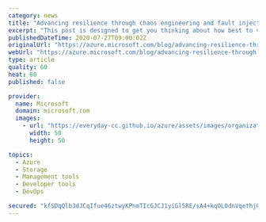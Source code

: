 ```yaml
---
category: news
title: "Advancing resilience through chaos engineering and fault injection"
excerpt: "This post is designed to get you thinking about how best to validate typical failure conditions, including examples of how we at Microsoft validate our own systems."
publishedDateTime: 2020-07-27T09:00:02Z
originalUrl: "https://azure.microsoft.com/blog/advancing-resilience-through-chaos-engineering-and-fault-injection/"
webUrl: "https://azure.microsoft.com/blog/advancing-resilience-through-chaos-engineering-and-fault-injection/"
type: article
quality: 60
heat: 60
published: false

provider:
  name: Microsoft
  domain: microsoft.com
  images:
    - url: "https://everyday-cc.github.io/azure/assets/images/organizations/microsoft.com-50x50.jpg"
      width: 50
      height: 50

topics:
  - Azure
  - Storage
  - Management tools
  - Developer tools
  - DevOps

secured: "kfSDqQlb3dJCqIfue46ztwyKPnmTIcGJCJ1yiGl5RE/sA4+kqOL0dnVqethjQe6mbuPzEBBfvz4Pmpq4RK9HcLNeUO4Epop3SrFs4PEd1qiWT74nVHv5Msbn7vcmy5zJ9mFCuh0Ot71HQIHqoeT2rCrZ0T0ilq1b3WvtMQ9OgqOPXg73KRFk9scgWNvdN9kE2mZsp4qm5yCrk+hQ/4NYse9QK86D8CQJlXVMYglLoinRfAtnnH4f44rpwMR691ZytLYfwxES9nREC9wgSwmZmZ0MtXfAyZpiCXimInXFug2zry12MBOsR+M10v0xvUkTH4jPXq/Id1nsrWFcWYKZ+6VRAEzFecUNYUTpGysJcUo=;2aZtO0aqx71P76uQDYc8AQ=="
---
```


